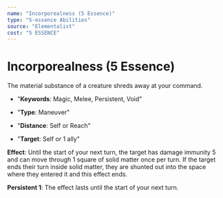 ```yaml
---
name: "Incorporealness (5 Essence)"
type: "5-essence Abilities"
source: "Elementalist"
cost: "5 ESSENCE"
---
```


# Incorporealness (5 Essence)

The material substance of a creature shreds away at your command.


- "**Keywords**: Magic, Melee, Persistent, Void"

- "**Type**: Maneuver"

- "**Distance**: Self or Reach"

- "**Target**: Self or 1 ally"

**Effect**: Until the start of your next turn, the target has damage immunity 5 and can move through 1 square of solid matter once per turn. If the target ends their turn inside solid matter, they are shunted out into the space where they entered it and this effect ends.

**Persistent 1**: The effect lasts until the start of your next turn.

